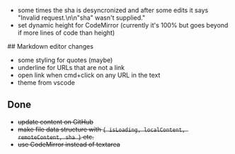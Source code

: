 * some times the sha is desyncronized and after some edits it says "Invalid request.\n\n\"sha\" wasn't supplied."
* set dynamic height for CodeMirror (currently it's 100% but goes beyond if more lines of code than height)

## Markdown editor changes
* some styling for quotes (maybe)
* underline for URLs that are not a link
* open link when cmd+click on any URL in the text
* theme from vscode

## Done
* ~~update content on GitHub~~
* ~~make file data structure with `{ isLoading, localContent, remoteContent, sha }` etc.~~
* ~~use CodeMirror instead of textarea~~
